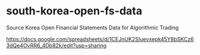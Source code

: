 # south-korea-open-fs-data
Source Korea Open Financial Statements Data for Algorithmic Trading

https://docs.google.com/spreadsheets/d/1CEJnUK2SIuevxepk45Y8bSKCz63dQe4OvRR6_4Db82k/edit?usp=sharing

